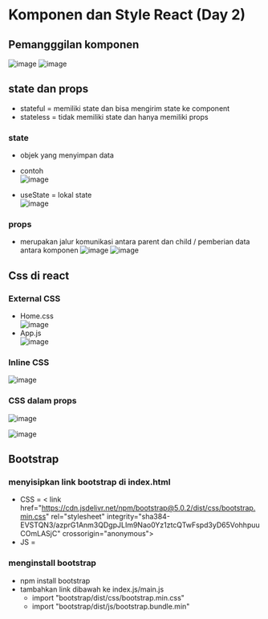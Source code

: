 # Komponen dan Style React (Day 2)

## Pemangggilan komponen
![image](https://user-images.githubusercontent.com/85721388/197697806-57bf7c47-30a8-4f65-a1f0-1ccc3059796b.png)
![image](https://user-images.githubusercontent.com/85721388/197697835-772c4b4f-2cb6-409f-b018-a98aa7ae2129.png)
 
## state dan props
- stateful = memiliki state dan bisa mengirim state ke component
- stateless = tidak memiliki state dan hanya memiliki props 
### state 
- objek yang menyimpan data
- contoh 
  <br>![image](https://user-images.githubusercontent.com/85721388/197697936-c832b8b6-aaaa-4146-8961-f46dd896af85.png)

- useState = lokal state
  <br>![image](https://user-images.githubusercontent.com/85721388/197697955-76749bf5-0186-494f-a12b-fecb67f8916a.png)


### props 
- merupakan jalur komunikasi antara parent dan child / pemberian data antara komponen
![image](https://user-images.githubusercontent.com/85721388/197698283-c0633aeb-1fcd-4e4e-8653-5004841a952c.png)
![image](https://user-images.githubusercontent.com/85721388/197698316-70107ddb-4034-4179-b7d8-c07781d21ac2.png)
  
## Css di react
### External CSS  
  - Home.css
    <br>![image](https://user-images.githubusercontent.com/85721388/197698583-6667bdd5-8fd8-4e25-b4a1-a4528302ce50.png)
  - App.js
    <br>![image](https://user-images.githubusercontent.com/85721388/197698758-af66b9e8-58cc-4846-8aba-36a3f7ef7afe.png)

### Inline CSS
![image](https://user-images.githubusercontent.com/85721388/197698782-b1e25a52-cf0f-456d-8112-60379b4a8508.png)

 
### CSS dalam props
![image](https://user-images.githubusercontent.com/85721388/197698823-bf5229f0-b466-4cfd-8d96-3a3136966f81.png)

![image](https://user-images.githubusercontent.com/85721388/197698789-9000b9cb-6312-48be-9454-5f2ffcaa128c.png)
 
 ## Bootstrap
 ### menyisipkan link bootstrap di index.html
 - CSS = < link href="https://cdn.jsdelivr.net/npm/bootstrap@5.0.2/dist/css/bootstrap.min.css" rel="stylesheet" integrity="sha384-EVSTQN3/azprG1Anm3QDgpJLIm9Nao0Yz1ztcQTwFspd3yD65VohhpuuCOmLASjC" crossorigin="anonymous">
- JS = <script src="https://cdn.jsdelivr.net/npm/bootstrap@5.0.2/dist/js/bootstrap.bundle.min.js" integrity="sha384-MrcW6ZMFYlzcLA8Nl+NtUVF0sA7MsXsP1UyJoMp4YLEuNSfAP+JcXn/tWtIaxVXM" crossorigin="anonymous"></script>

 
 ### menginstall bootstrap
- npm install bootstrap
- tambahkan link dibawah ke index.js/main.js
  - import "bootstrap/dist/css/bootstrap.min.css"
  - import "bootstrap/dist/js/bootstrap.bundle.min"

